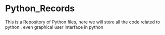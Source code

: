 # Python_Records
This is a Repository of Python files, here we will store all the code related to python , even graphical user interface in python
